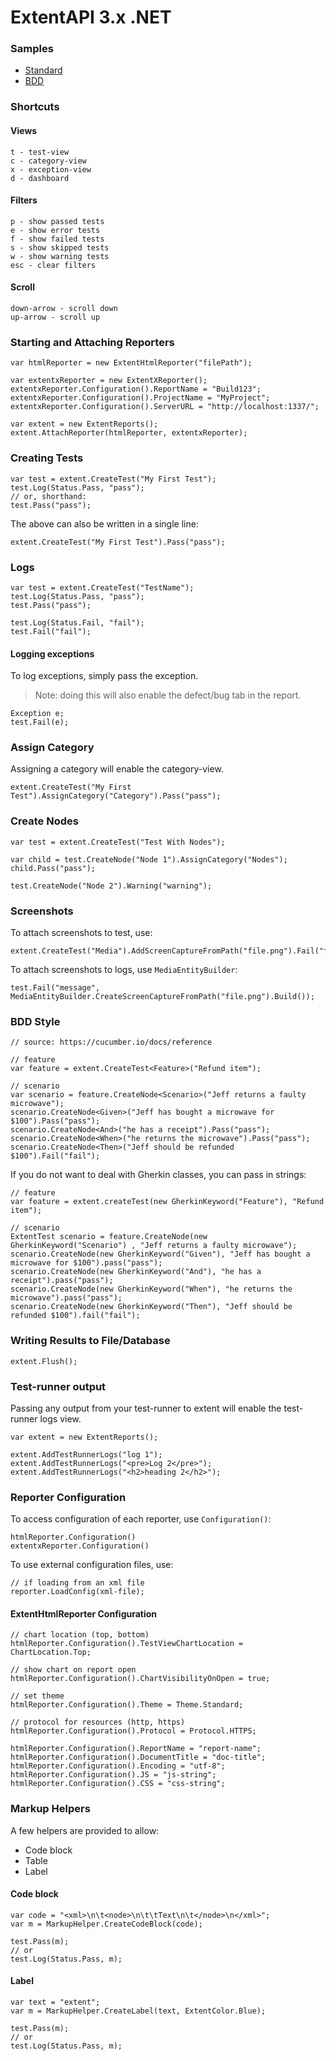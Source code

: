 # ExtentAPI 3.x .NET

### Samples

 * <a href='http://extentreports.com/os/3/extent.html'>Standard</a>
 * <a href='http://extentreports.com/os/3/bdd.html'>BDD</a>

### Shortcuts

#### Views

```
t - test-view
c - category-view
x - exception-view
d - dashboard
```

#### Filters

```
p - show passed tests
e - show error tests
f - show failed tests
s - show skipped tests
w - show warning tests
esc - clear filters
```

#### Scroll

```
down-arrow - scroll down
up-arrow - scroll up
```

### Starting and Attaching Reporters

```
var htmlReporter = new ExtentHtmlReporter("filePath");

var extentxReporter = new ExtentXReporter();
extentxReporter.Configuration().ReportName = "Build123";
extentxReporter.Configuration().ProjectName = "MyProject";
extentxReporter.Configuration().ServerURL = "http://localhost:1337/";

var extent = new ExtentReports();
extent.AttachReporter(htmlReporter, extentxReporter);
```

### Creating Tests

```
var test = extent.CreateTest("My First Test");
test.Log(Status.Pass, "pass");
// or, shorthand:
test.Pass("pass");
```

The above can also be written in a single line:

```
extent.CreateTest("My First Test").Pass("pass");
```

### Logs

```
var test = extent.CreateTest("TestName");
test.Log(Status.Pass, "pass");
test.Pass("pass");

test.Log(Status.Fail, "fail");
test.Fail("fail");
```

#### Logging exceptions

To log exceptions, simply pass the exception.

> Note: doing this will also enable the defect/bug tab in the report.

```
Exception e;
test.Fail(e);
```

### Assign Category

Assigning a category will enable the category-view.

```
extent.CreateTest("My First Test").AssignCategory("Category").Pass("pass");
```

### Create Nodes

```
var test = extent.CreateTest("Test With Nodes");

var child = test.CreateNode("Node 1").AssignCategory("Nodes");
child.Pass("pass");

test.CreateNode("Node 2").Warning("warning");
```

### Screenshots

To attach screenshots to test, use:

```
extent.CreateTest("Media").AddScreenCaptureFromPath("file.png").Fail("fail");
```

To attach screenshots to logs, use `MediaEntityBuilder`:

```
test.Fail("message", MediaEntityBuilder.CreateScreenCaptureFromPath("file.png").Build());
```

### BDD Style

```
// source: https://cucumber.io/docs/reference

// feature
var feature = extent.CreateTest<Feature>("Refund item");

// scenario
var scenario = feature.CreateNode<Scenario>("Jeff returns a faulty microwave");
scenario.CreateNode<Given>("Jeff has bought a microwave for $100").Pass("pass");
scenario.CreateNode<And>("he has a receipt").Pass("pass");
scenario.CreateNode<When>("he returns the microwave").Pass("pass");
scenario.CreateNode<Then>("Jeff should be refunded $100").Fail("fail");
```

If you do not want to deal with Gherkin classes, you can pass in strings:

```
// feature
var feature = extent.createTest(new GherkinKeyword("Feature"), "Refund item");

// scenario
ExtentTest scenario = feature.CreateNode(new GherkinKeyword("Scenario") , "Jeff returns a faulty microwave");
scenario.CreateNode(new GherkinKeyword("Given"), "Jeff has bought a microwave for $100").pass("pass");
scenario.CreateNode(new GherkinKeyword("And"), "he has a receipt").pass("pass");
scenario.CreateNode(new GherkinKeyword("When"), "he returns the microwave").pass("pass");
scenario.CreateNode(new GherkinKeyword("Then"), "Jeff should be refunded $100").fail("fail");
```

### Writing Results to File/Database

```
extent.Flush();
```

### Test-runner output

Passing any output from your test-runner to extent will enable the test-runner logs view.

```
var extent = new ExtentReports();

extent.AddTestRunnerLogs("log 1");
extent.AddTestRunnerLogs("<pre>Log 2</pre>");
extent.AddTestRunnerLogs("<h2>heading 2</h2>");
```

### Reporter Configuration

To access configuration of each reporter, use `Configuration()`:

```
htmlReporter.Configuration()
extentxReporter.Configuration()
```

To use external configuration files, use:

```
// if loading from an xml file
reporter.LoadConfig(xml-file);
```

#### ExtentHtmlReporter Configuration

```
// chart location (top, bottom)
htmlReporter.Configuration().TestViewChartLocation = ChartLocation.Top;

// show chart on report open
htmlReporter.Configuration().ChartVisibilityOnOpen = true;

// set theme
htmlReporter.Configuration().Theme = Theme.Standard;

// protocol for resources (http, https)
htmlReporter.Configuration().Protocol = Protocol.HTTPS;

htmlReporter.Configuration().ReportName = "report-name";
htmlReporter.Configuration().DocumentTitle = "doc-title";
htmlReporter.Configuration().Encoding = "utf-8";
htmlReporter.Configuration().JS = "js-string";
htmlReporter.Configuration().CSS = "css-string";
```

### Markup Helpers

A few helpers are provided to allow:

 * Code block
 * Table
 * Label

#### Code block

```
var code = "<xml>\n\t<node>\n\t\tText\n\t</node>\n</xml>";
var m = MarkupHelper.CreateCodeBlock(code);

test.Pass(m);
// or
test.Log(Status.Pass, m);
```

#### Label

```
var text = "extent";
var m = MarkupHelper.CreateLabel(text, ExtentColor.Blue);

test.Pass(m);
// or
test.Log(Status.Pass, m);
```
